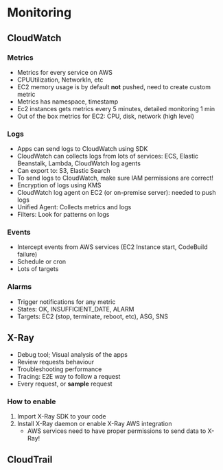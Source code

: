 # Monitoring

## CloudWatch

### Metrics

- Metrics for every service on AWS
- CPUUtilization, NetworkIn, etc
- EC2 memory usage is by default **not** pushed, need to create custom metric
- Metrics has namespace, timestamp
- Ec2 instances gets metrics every 5 minutes, detailed monitoring 1 min
- Out of the box metrics for EC2: CPU, disk, network (high level)

### Logs

- Apps can send logs to CloudWatch using SDK
- CloudWatch can collects logs from lots of services: ECS, Elastic Beanstalk, Lambda, CloudWatch log agents
- Can export to: S3, Elastic Search
- To send logs to CloudWatch, make sure IAM permissions are correct!
- Encryption of logs using KMS
- CloudWatch log agent on EC2 (or on-premise server): needed to push logs
- Unified Agent: Collects metrics and logs
- Filters: Look for patterns on logs

### Events

- Intercept events from AWS services (EC2 Instance start, CodeBuild failure)
- Schedule or cron
- Lots of targets

### Alarms

- Trigger notifications for any metric
- States: OK, INSUFFICIENT_DATE, ALARM
- Targets: EC2 (stop, terminate, reboot, etc), ASG, SNS

## X-Ray

- Debug tool; Visual analysis of the apps
- Review requests behaviour
- Troubleshooting performance
- Tracing: E2E way to follow a request
- Every request, or **sample** request

### How to enable

1) Import X-Ray SDK to your code
2) Install X-Ray daemon or enable X-Ray AWS integration
   - AWS services need to have proper permissions to send data to X-Ray!

## CloudTrail
